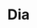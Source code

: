 ---
title: "Dia"
url: /ciudad-autonoma-de-buenos-aires/dia-avenida-eva-peron-3/
shop: Supermarkt
---